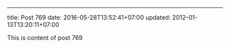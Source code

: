---
title: Post 769
date: 2016-05-28T13:52:41+07:00
updated: 2012-01-13T13:20:11+07:00

This is content of post 769